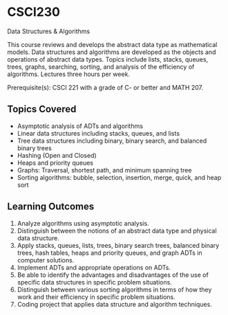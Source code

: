 # CSCI230
Data Structures &amp; Algorithms

This course reviews and develops the abstract data type as mathematical models. Data structures and algorithms are developed as the objects and operations of abstract data types. Topics include lists, stacks, queues, trees, graphs, searching, sorting, and analysis of the efficiency of algorithms. Lectures three hours per week.

Prerequisite(s): CSCI 221 with a grade of C- or better and MATH 207.


## Topics Covered

- Asymptotic analysis of ADTs and algorithms
- Linear data structures including stacks, queues, and lists
- Tree data structures including binary, binary search, and balanced binary trees
- Hashing (Open and Closed)
- Heaps and priority queues
- Graphs: Traversal, shortest path, and minimum spanning tree
- Sorting algorithms: bubble, selection, insertion, merge, quick, and heap sort

## Learning Outcomes

1. Analyze algorithms using asymptotic analysis.
2. Distinguish between the notions of an abstract data type and physical data structure.
3. Apply stacks, queues, lists, trees, binary search trees, balanced binary trees, hash tables, heaps and
priority queues, and graph ADTs in computer solutions.
4. Implement ADTs and appropriate operations on ADTs.
5. Be able to identify the advantages and disadvantages of the use of specific data structures in specific
problem situations.
6. Distinguish between various sorting algorithms in terms of how they work and their efficiency in
specific problem situations.
7. Coding project that applies data structure and algorithm techniques.
